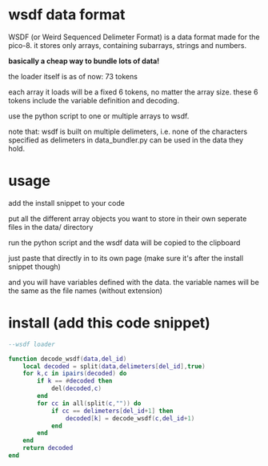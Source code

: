 # wsdf data format

WSDF (or Weird Sequenced Delimeter Format) is a data format made for the pico-8.
it stores only arrays, containing subarrays, strings and numbers.

**basically a cheap way to bundle lots of data!**

the loader itself is as of now: 73 tokens

each array it loads will be a fixed 6 tokens, no matter the array size. these 6 tokens include the variable definition and decoding.

use the python script to one or multiple arrays to wsdf.

note that: wsdf is built on multiple delimeters, i.e. none of the characters specified as delimeters in data_bundler.py can be used in the data they hold.

# usage

add the install snippet to your code

put all the different array objects you want to store in their own seperate files in the data/ directory

run the python script and the wsdf data will be copied to the clipboard

just paste that directly in to its own page (make sure it's after the install snippet though)

and you will have variables defined with the data. the variable names will be the same as the file names (without extension)

# install (add this code snippet)

```lua
--wsdf loader

function decode_wsdf(data,del_id)
	local decoded = split(data,delimeters[del_id],true)
	for k,c in ipairs(decoded) do
		if k == #decoded then
			del(decoded,c)
		end
		for cc in all(split(c,"")) do
			if cc == delimeters[del_id+1] then
				decoded[k] = decode_wsdf(c,del_id+1)
			end
		end
	end
	return decoded
end
```
